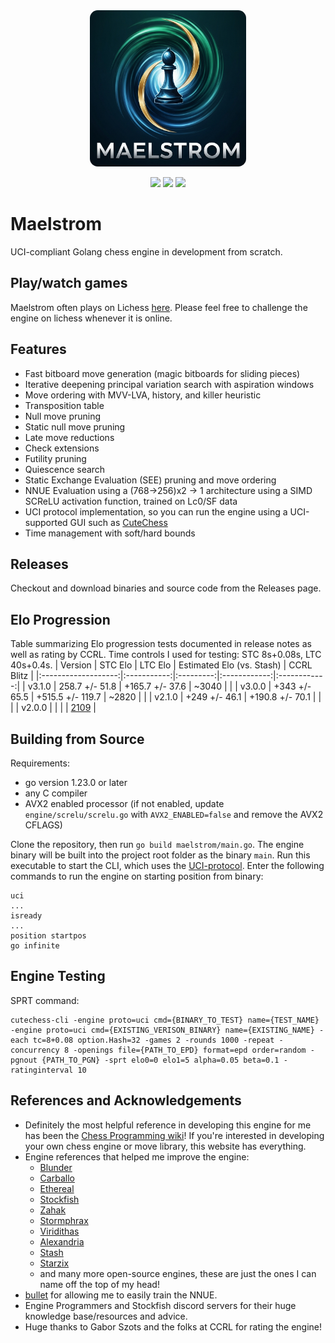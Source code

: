 <div align="center">
  <img src="maelstrom-logo.png" width="250" height="250" style="border-radius:5%">
</div>

<div align="center">

  ![](https://github.com/saisree27/Maelstrom/actions/workflows/go.yml/badge.svg)
  ![](https://img.shields.io/github/v/release/saisree27/Maelstrom)
  ![](https://img.shields.io/github/commits-since/saisree27/Maelstrom/v3.0.0)

</div>

# Maelstrom

UCI-compliant Golang chess engine in development from scratch.

## Play/watch games
Maelstrom often plays on Lichess [here](https://lichess.org/@/Maelstrom-Chess). Please feel free to challenge the engine on lichess whenever it is online.

## Features
 - Fast bitboard move generation (magic bitboards for sliding pieces)
 - Iterative deepening principal variation search with aspiration windows
 - Move ordering with MVV-LVA, history, and killer heuristic
 - Transposition table
 - Null move pruning
 - Static null move pruning
 - Late move reductions
 - Check extensions
 - Futility pruning
 - Quiescence search
 - Static Exchange Evaluation (SEE) pruning and move ordering
 - NNUE Evaluation using a (768->256)x2 -> 1 architecture using a SIMD SCReLU activation function, trained on Lc0/SF data
 - UCI protocol implementation, so you can run the engine using a UCI-supported GUI such as [CuteChess](https://github.com/cutechess/cutechess/releases)
 - Time management with soft/hard bounds

## Releases
Checkout and download binaries and source code from the Releases page.

## Elo Progression
Table summarizing Elo progression tests documented in release notes as well as rating by CCRL. Time controls I used for testing: STC 8s+0.08s, LTC 40s+0.4s.
|        Version      |   STC Elo |  LTC Elo | Estimated Elo (vs. Stash) | CCRL Blitz |
|:-------------------:|:-----------:|:---------:|:------------:|:------------:|
| v3.1.0    | 258.7 +/- 51.8 | +165.7 +/- 37.6 | ~3040 |              |
| v3.0.0    | +343 +/- 65.5 | +515.5 +/- 119.7 | ~2820 |              |
| v2.1.0    | +249 +/- 46.1 | +190.8 +/- 70.1  | |              |
| v2.0.0    |              |                 | |     [2109](https://computerchess.org.uk/ccrl/404/cgi/engine_details.cgi?print=Details&each_game=1&eng=Maelstrom%202.0.0%2064-bit#Maelstrom_2_0_0_64-bit)     |

## Building from Source
Requirements:
- go version 1.23.0 or later
- any C compiler
- AVX2 enabled processor (if not enabled, update `engine/screlu/screlu.go` with `AVX2_ENABLED=false` and remove the AVX2 CFLAGS)

Clone the repository, then run `go build maelstrom/main.go`. The engine binary will be built into the project root folder as the binary `main`. Run this executable to start the CLI, which uses the [UCI-protocol](https://official-stockfish.github.io/docs/stockfish-wiki/UCI-&-Commands.html).
Enter the following commands to run the engine on starting position from binary:

```
uci
...
isready
...
position startpos
go infinite
```

## Engine Testing

SPRT command:
```
cutechess-cli -engine proto=uci cmd={BINARY_TO_TEST} name={TEST_NAME} -engine proto=uci cmd={EXISTING_VERISON_BINARY} name={EXISTING_NAME} -each tc=8+0.08 option.Hash=32 -games 2 -rounds 1000 -repeat -concurrency 8 -openings file={PATH_TO_EPD} format=epd order=random -pgnout {PATH_TO_PGN} -sprt elo0=0 elo1=5 alpha=0.05 beta=0.1 -ratinginterval 10
```

## References and Acknowledgements
- Definitely the most helpful reference in developing this engine for me has been the [Chess Programming wiki](https://www.chessprogramming.org/Main_Page)! If you're interested in developing your own chess engine or move library, this website has everything.
- Engine references that helped me improve the engine:
  - [Blunder](https://github.com/deanmchris/blunder)
  - [Carballo](https://github.com/albertoruibal/carballo)
  - [Ethereal](https://github.com/AndyGrant/Ethereal.git)
  - [Stockfish](https://github.com/official-stockfish/Stockfish)
  - [Zahak](https://github.com/amanjpro/zahak)
  - [Stormphrax](https://github.com/Ciekce/Stormphrax)
  - [Viridithas](https://github.com/cosmobobak/viridithas)
  - [Alexandria](https://github.com/PGG106/Alexandria)
  - [Stash](https://gitlab.com/mhouppin/stash-bot)
  - [Starzix](https://github.com/zzzzz151/Starzix)
  - and many more open-source engines, these are just the ones I can name off the top of my head!
- [bullet](https://github.com/jw1912/bullet) for allowing me to easily train the NNUE.
- Engine Programmers and Stockfish discord servers for their huge knowledge base/resources and advice.
- Huge thanks to Gabor Szots and the folks at CCRL for rating the engine!
